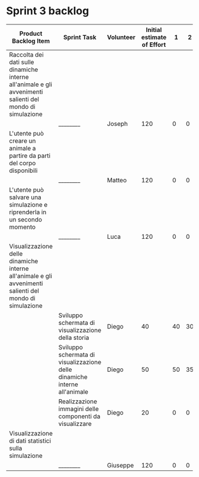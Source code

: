 # Sprint 3 backlog

| Product Backlog Item | Sprint Task                                                                    	 | Volunteer | Initial estimate of Effort | 1 | 2 | 3 | 4 | 5 | 6 | 7 |
|----------|-----------------------------------------------------------------------------|--------------------|-----------------------|---|---|---|---|---|---|---|
| Raccolta dei dati sulle dinamiche interne all'animale e gli avvenimenti salienti del mondo di simulazione
|         | ________| Joseph | 120 | 0 | 0 | 0 | 0 | 0 | 0 | 0 |
| L'utente può creare un animale a partire da parti del corpo disponibili
|         |________ | Matteo | 120 | 0 | 0 | 0 | 0 | 0 | 0 | 0 |
| L'utente può salvare una simulazione e riprenderla in un secondo momento
|         |________ | Luca | 120 | 0 | 0 | 0 | 0 | 0 | 0 | 0 |
| Visualizzazione delle dinamiche interne all'animale e gli avvenimenti salienti del mondo di simulazione
|         |Sviluppo schermata di visualizzazione della storia | Diego | 40 | 40 | 30 | 20 | 5 | 0 | 0 | 0 |
|         |Sviluppo schermata di visualizzazione delle dinamiche interne all'animale | Diego | 50 | 50 | 35 | 5 | 0 | 0 | 0 | 0 |
|         |Realizzazione immagini delle componenti da visualizzare | Diego | 20 | 0 | 0 | 0 | 0 | 0 | 0 | 0 |
| Visualizzazione di dati statistici sulla simulazione
|         |________ | Giuseppe | 120 | 0 | 0 | 0 | 0 | 0 | 0 | 0 |
